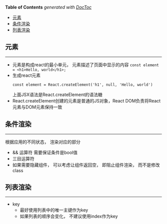 <!-- START doctoc generated TOC please keep comment here to allow auto update -->
<!-- DON'T EDIT THIS SECTION, INSTEAD RE-RUN doctoc TO UPDATE -->
**Table of Contents**  *generated with [DocToc](https://github.com/thlorenz/doctoc)*

- [元素](#%E5%85%83%E7%B4%A0)
- [条件渲染](#%E6%9D%A1%E4%BB%B6%E6%B8%B2%E6%9F%93)
- [列表渲染](#%E5%88%97%E8%A1%A8%E6%B8%B2%E6%9F%93)

<!-- END doctoc generated TOC please keep comment here to allow auto update -->

## 元素
---
- 元素是构成react的最小单元， 元素描述了页面中显示的内容
	```const element = <h1>Hello, world</h1>;```
- 生成react元素
	```
	const element = React.createElement('h1', null, 'Hello, world')
	
	```
	上面JSX语法是React.createElement的语法糖
- React.createElement创建的元素是普通的JS对象，React DOM负责将React元素与DOM元素保持一致

## 条件渲染
---
根据应用的不同状态， 渲染对应的部分
- && 运算符
	需要保证条件是bool值
- 三目运算符
- 如果需要隐藏组件， 可以考虑让组件返回空， 即阻止组件渲染， 而不是修改class

## 列表渲染
---
- key
	- 最好使用列表中的唯一主键作为key
	- 如果列表的顺序会变化， 不建议使用index作为key
